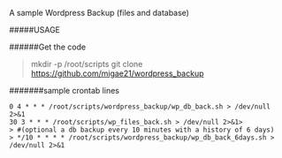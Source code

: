 A sample Wordpress Backup (files and database)

#####USAGE

######Get the code

> mkdir -p /root/scripts
> git clone https://github.com/migae21/wordpress_backup

#######sample crontab lines
```
0 4 * * * /root/scripts/wordpress_backup/wp_db_back.sh > /dev/null 2>&1
30 3 * * * /root/scripts/wp_files_back.sh > /dev/null 2>&1>
> #(optional a db backup every 10 minutes with a history of 6 days)
> */10 * * * * /root/scripts/wordpress_backup/wp_db_back_6days.sh > /dev/null 2>&1
```
